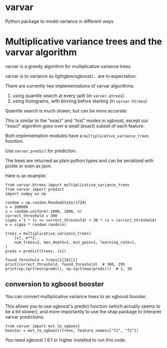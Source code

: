 # varvar
Python package to model variance in different ways

# Multiplicative variance trees and the varvar algorithm

varvar is a greedy algorithm for multiplicative variance trees.

varvar is to variance as lightgbm/xgboost/... are to expectation.

There are currently two implementations of varvar algorithms:
1. using quantile search at every split (in `varvar.qtrees`)
2. using histograms, with binning before starting (in `varvar.htrees`)

Quantile search is much slower, but can be more accurate.

This is similar to the "exact" and "hist" modes in xgboost, except our "exact"
algorithm goes over a small (exact) subset of each feature.

Both implementation modules have a `multiplicative_variance_trees` function.

Use `varvar.predict` for prediction.

The trees are returned as plain python types and can be serialized with pickle
or even as json.

Here is an example:

```
from varvar.htrees import multiplicative_variance_trees
from varvar import predict
import numpy as np

random = np.random.RandomState(1729)
n = 200000
x = random.uniform(-1000, 1000, n)
correct_threshold = 300
sigma = 1 * (x <= correct_threshold) + 30 * (x > correct_threshold)
e = sigma * random.randn(n)

trees = multiplicative_variance_trees(
    [x], e**2,
    num_trees=2, max_depth=1, min_gain=1, learning_rate=1,
)
preds = predict(trees, [x])

found_threshold = trees[1][0][1]
print(correct_threshold, found_threshold)  # 300, 295
print(np.sqrt(min(preds)), np.sqrt(max(preds)))  # 1, 30
```

## conversion to xgboost booster

You can convert multiplicative variance trees to an xgboost booster.

This allows you to use xgboost's predict function (which actually seems to be a bit slower), and more importantly to use the shap package
to interpret varvar predictions.

```
from varvar import mvt_to_xgboost
booster = mvt_to_xgboost(trees, feature_names=["f1", "f2"])
```

You need xgboost 1.6.1 or higher installed to run this code.
